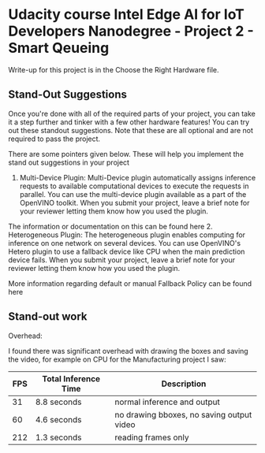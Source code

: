 # Udacity course Intel Edge AI for IoT Developers Nanodegree - Project 2 - Smart Qeueing

Write-up for this project is in the Choose the Right Hardware file.

## Stand-Out Suggestions
Once you're done with all of the required parts of your project, you can take it a step further and tinker with a few other hardware features! You can try out these standout suggestions. Note that these are all optional and are not required to pass the project.

There are some pointers given below. These will help you implement the stand out suggestions in your project

1. Multi-Device Plugin: Multi-Device plugin automatically assigns inference requests to available computational devices to execute the requests in parallel. You can use the multi-device plugin available as a part of the OpenVINO toolkit. When you submit your project, leave a brief note for your reviewer letting them know how you used the plugin.

The information or documentation on this can be found here
2. Heterogeneous Plugin: The heterogeneous plugin enables computing for inference on one network on several devices. You can use OpenVINO's Hetero plugin to use a fallback device like CPU when the main prediction device fails. When you submit your project, leave a brief note for your reviewer letting them know how you used the plugin.

More information regarding default or manual Fallback Policy can be found here


## Stand-out work
Overhead:

I found there was significant overhead with drawing the boxes and saving the video, for example on CPU for the Manufacturing project I saw:

FPS | Total Inference Time | Description
----|----------------------|-------------
 31 | 8.8 seconds          | normal inference and output
 60 | 4.6 seconds          | no drawing bboxes, no saving output video
212 | 1.3 seconds          | reading frames only



